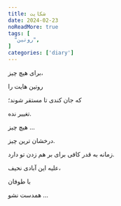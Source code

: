 ```yaml
---
title: شکایت
date: 2024-02-23
noReadMore: true
tags: [
  "روتین",
]
categories: ['diary']
---
```


برای هیچ چیز،

روتین هایت را

که جان کندی تا مستقر شوند؛

تغییر نده.

هیچ چیز ...

درخشان ترین چیز.

زمانه به قدر کافی برای بر هم زدن تو دارد.

علیه این آبادی نحیف،

با طوفان

همدست نشو ...
